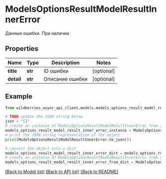 # ModelsOptionsResultModelResultInnerError

Данные ошибки. При наличии

## Properties

Name | Type | Description | Notes
------------ | ------------- | ------------- | -------------
**title** | **str** | ID ошибки | [optional] 
**detail** | **str** | Описание ошибки | [optional] 

## Example

```python
from wildberries_async_api_client.models.models_options_result_model_result_inner_error import ModelsOptionsResultModelResultInnerError

# TODO update the JSON string below
json = "{}"
# create an instance of ModelsOptionsResultModelResultInnerError from a JSON string
models_options_result_model_result_inner_error_instance = ModelsOptionsResultModelResultInnerError.from_json(json)
# print the JSON string representation of the object
print(ModelsOptionsResultModelResultInnerError.to_json())

# convert the object into a dict
models_options_result_model_result_inner_error_dict = models_options_result_model_result_inner_error_instance.to_dict()
# create an instance of ModelsOptionsResultModelResultInnerError from a dict
models_options_result_model_result_inner_error_from_dict = ModelsOptionsResultModelResultInnerError.from_dict(models_options_result_model_result_inner_error_dict)
```
[[Back to Model list]](../README.md#documentation-for-models) [[Back to API list]](../README.md#documentation-for-api-endpoints) [[Back to README]](../README.md)


